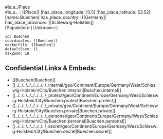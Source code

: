 ﻿---
location: [53.52,10.5] 
mapzoom: [7,12] 
mapmarker: city 
type: City
tags:
- geo/City


SpocWebEntityId: 29429
isDeleted: false
confidential: public

---
#is_a_/Place  
#is_a_ :: [[Place]] 
[has_place_longitude::10.5] 
[has_place_latitude::53.52] 
[name::Buechen] 
has_place_country:: [[Germany]]  
has_place_province:: [[Schleswig-Holstein]]  
[Population::] 
[Unknown::] 


```leaflet
id: Buechen
coordinates: [[Buechen]] 
markerFile: [[Buechen]] 
defaultZoom: 11 
maxZoom: 18
```


## Confidential Links & Embeds: 
- [[Buechen|Buechen]]  
- [[../../../../../../../../_internal/geo/Continent/Europe/Germany/West/Schleswig-Holstein/City/Buechen.internal|Buechen.internal]] 
- [[../../../../../../../../_protect/geo/Continent/Europe/Germany/West/Schleswig-Holstein/City/Buechen.protect|Buechen.protect]] 
- [[../../../../../../../../_private/geo/Continent/Europe/Germany/West/Schleswig-Holstein/City/Buechen.private|Buechen.private]] 
- [[../../../../../../../../_personal/geo/Continent/Europe/Germany/West/Schleswig-Holstein/City/Buechen.personal|Buechen.personal]] 
- [[../../../../../../../../_secret/geo/Continent/Europe/Germany/West/Schleswig-Holstein/City/Buechen.secret|Buechen.secret]] 
